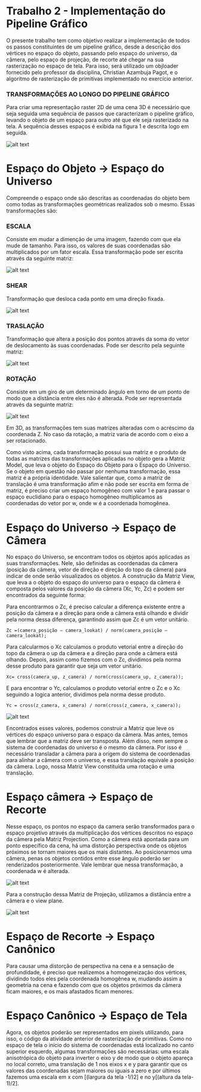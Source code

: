 # Trabalho 2 - Implementação do Pipeline Gráfico

<p>O presente trabalho tem como objetivo realizar a implementação de todos os passos constituintes de um pipeline gráfico,
desde a descrição dos vértices no espaço do objeto, passando pelo espaço do universo, da câmera, pelo espaço de projeção,
de recorte até chegar na sua rasterização no espaço de tela. Para isso, será utilizado um objloader fornecido pelo professor
da disciplina, Christian Azambuja Pagot, e o algoritmo de rasterização de primitivas implementado no exercício anterior.</p>

<h3>TRANSFORMAÇÕES AO LONGO DO PIPELINE GRÁFICO </h3> 


<p>Para criar uma representação raster 2D de uma cena 3D é necessário que seja seguida uma sequência
de passos que caracterizam o pipeline gráfico, levando o objeto de um espaço para outro até que ele
seja rasterizado na tela. A sequência desses espaços é exibida na figura 1 e descrita logo em seguida.</p>

![alt text](https://i.imgur.com/AKk1hg7.jpg "Pipeline")


Espaço do Objeto → Espaço do Universo
====

<p>Compreende o espaço onde são descritas as coordenadas do objeto bem como todas as transformações geométricas realizados sob o mesmo. Essas transformações são:</p>

<h3><b>ESCALA</b></h3>
<p> Consiste em mudar a dimenção de uma imagem, fazendo com que ela mude de tamanho. Para isso, os valores de suas coordenadas são multiplicados por um fator escala. Essa transformação pode ser escrita através da seguinte matriz:</p>

![alt text](https://i.imgur.com/cPR0Y6G.jpg "Escala")

<h3><b>SHEAR</b></h3>
<p> Transformação que desloca cada ponto em uma direção fixada. </p>

![alt text](https://i.imgur.com/cPR0Y6G.jpg "Shear")

<h3><b>TRASLAÇÃO</b></h3>
<p> Transformação que altera a posição dos pontos através da soma do vetor de deslocamento às suas coordenadas. Pode ser descrito pela seguinte matriz: </p>

![alt text](https://i.imgur.com/BtcaEyI.jpg "Translação")

<h3><b>ROTAÇÃO</b></h3>

<p> Consiste em um giro de um determinado ângulo em torno de um ponto de modo que a distância entre eles não é alterada. Pode ser representada através da seguinte matriz:</p>

![alt text](https://i.imgur.com/WNdacIA.jpg "Rotação")

Em 3D, as transformações tem suas matrizes alteradas com o acréscimo da coordenada Z. No caso da rotação, a matriz varia de acordo com o eixo a ser rotacionado. 

<p>Como visto acima, cada transformação possui sua matriz e o produto de todas as matrizes das transformações aplicadas no objeto gera a Matriz Model, que leva o objeto do Espaço do Objeto para o Espaço do Universo. Se o objeto em questão não passar por nenhuma transformação, essa matriz é a própria identidade. Vale salientar que, como a matriz de translação é uma transformação afim e não pode ser escrita em forma de matriz, é preciso criar um espaço homogêneo com valor 1 e para passar o espaço euclidiano para o espaço homogêneo multiplicamos as coordenadas do vetor por w, onde w é a coordenada homogênea.</p>



Espaço do Universo → Espaço de Câmera
====

<p>No espaço do Universo, se encontram todos os objetos após aplicadas as suas transformações. Nele, são definidas as coordenadas da câmera (posição da câmera, vetor de direção e direção do topo da câmera) para indicar de onde serão visualizados os objetos. A construção da Matriz View, que leva a o objeto do espaço do universo para o espaço da câmera é composta pelos valores da posição da câmera (Xc, Yc, Zc) e podem ser encontrados da seguinte forma: </p>

<p>Para encontrarmos o Zc, é preciso calcular a diferença existente entre a posição da câmera e a direção para onde a câmera está olhando e dividir pela norma dessa diferença, garantindo assim que Zc é um vetor unitário.</p>

```
Zc =(camera_posição – camera_lookat) / norm(camera_posição – camera_lookat);
```

<p>Para calcularmos o Xc calculamos o produto vetorial entre a direção do topo da câmera o up da câmera e a direção para onde a câmera está olhando. Depois, assim como fizemos com o Zc, dividimos pela norma desse produto  para garantir que seja um vetor unitário.</p>

```
Xc= cross(camera_up, z_camera) / norm(cross(camera_up, z_camera));
```


<p>E para encontrar o Yc, calculamos o produto vetorial entre o Zc e o Xc seguindo a logica anterior, dividimos pela norma desse produto. </p>
 
```
Yc = cross(z_camera, x_camera) / norm(cross(z_camera, x_camera));
```

![alt text](https://i.imgur.com/HXd4OHA.jpg "Espaço Uniferso --> Espaço Camera")

<p>Encontrados esses valores, podemos construir a Matriz que leve os vértices do espaço universo para o espaço da câmera. Mas antes, temos que lembrar que a matriz deve ser transposta. Além disso, nem sempre o sistema de coordenadas do universo é o mesmo da câmera. Por isso é necessário transladar a câmera para a origem do sistema de coordenadas para alinhar a câmera com o universo, e essa translação equivale a posição da câmera. Logo, nossa Matriz View constituída uma rotação e uma translação.</p>



Espaço câmera → Espaço de Recorte
====

<p>Nesse espaço, os pontos no espaço da camera serão transformados para o espaço projetivo através da multiplicação dos
vértices descritos no espaço da câmera pela  Matriz Projection. Como a câmera está apontada para um ponto específico
da cena, há uma distorção perspectiva onde os objetos próximos se tornam maiores que os mais distantes. Ao posicionarmos
uma câmera, penas os objetos contidos entre esse ângulo poderão ser renderizados posteriormente. Vale lembrar que nessa
transformação, a coordenada w é alterada.</p>

![alt text](https://i.imgur.com/wY5OfyV.jpg "Espaço Camera --> Espaço Recorte")

<p>Para a construção dessa Matriz de Projeção, utilizamos a distância entre a câmera e o view plane.</p>

![alt text](https://i.imgur.com/Wldfz1Z.jpg "Matriz de Projeção")



Espaço de Recorte → Espaço Canônico
====

<p>Para causar uma distorção de perspectiva na cena e a sensação de profundidade, é preciso que realizemos a homogeneização
dos vértices, dividindo todos eles pela coordenada homogênea w, mudando assim a geometria na cena e fazendo com que os
objetos próximos da câmera ficam maiores, e os mais afastados ficam menores.</p>



Espaço Canônico → Espaço de Tela
====
<p>Agora, os objetos poderão ser representados em pixels utilizando, para isso, o código da atividade anterior de rasterização
de primitivas. Como no espaço de tela o início do sistema de coordenadas está localizado no canto superior esquerdo, algumas
transformações são necessárias: uma escala anisotrópica do objeto para inverter o eixo y de modo que o objeto apareça no local
correto, uma translação de 1 nos eixos x e y para garantir que os valores das coordenadas sejam maiores ou iguais a zero e por
últimos fazemos uma escala em x com [(largura da tela -1/)2] e no  y[(altura da tela-1)/2].</p>














